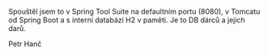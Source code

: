 Spouštěl jsem to v Spring Tool Suite na defaultním portu (8080), v Tomcatu od Spring Boot a s interní databází H2 v paměti. Je to DB dárců a jejich darů.

Petr Hanč
